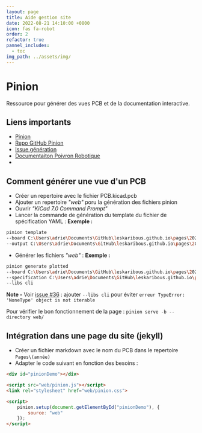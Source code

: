 ```yaml
---
layout: page
title: Aide gestion site
date: 2022-08-21 14:10:00 +0800
icon: fas fa-robot
order: 2
refactor: true
pannel_includes:
  - toc
img_path: ../assets/img/
---
```


# Pinion

Ressource pour générer des vues PCB et de la documentation interactive. 

## Liens importants

- [Pinion](https://yaqwsx.github.io/Pinion)
- [Repo GitHub Pinion](https://github.com/yaqwsx/Pinion)
- [Issue génération](https://github.com/yaqwsx/Pinion/pull/36)
- [Documentaiton Poivron Robotique](http://poivron-robotique.fr/Pinion-La-documentation-de-cartes-electroniques.html)
- 

## Comment générer une vue d'un PCB

- Créer un repertoire avec le fichier PCB.kicad.pcb
- Ajouter un repertoire *"web"* poru la génération des fichiers pinion
- Ouvrir *"KiCad 7.0 Command Prompt"*
- Lancer la commande de génération du template du fichier de spécification YAML :
**Exemple :**

```bash
pinion template 
--board C:\Users\adrie\Documents\GitHub\leskaribous.github.io\pages\2023\main-board\MainBoard-2023.kicad_pcb 
--output C:\Users\adrie\Documents\GitHub\leskaribous.github.io\pages\2023\main-board\mainBoard.yml
```

- Générer les fichiers *"web"* :
**Exemple :**

```bash
pinion generate plotted 
--board C:\Users\adrie\Documents\GitHub\leskaribous.github.io\pages\2023\main-board\MainBoard-2023.kicad_pcb 
--specification C:\Users\adrie\Documents\GitHub\leskaribous.github.io\pages\2023\main-board\mainBoard.yml web\ 
--libs cli
```

**Note -** Voir [issue #36](https://github.com/yaqwsx/Pinion/pull/36) : ajouter `--libs cli` pour éviter `erreur TypeError: 'NoneType' object is not iterable`

Pour vérifier le bon fonctionnement de la page : `pinion serve -b --directory web/`

## Intégration dans une page du site (jekyll)

- Créer un fichier markdown avec le nom du PCB dans le repertoire `Pages\(année)`
- Adapter le code suivant en fonction des besoins :

```html
<div id="pinionDemo"></div>

<script src="web/pinion.js"></script>
<link rel="stylesheet" href="web/pinion.css">

<script>
    pinion.setup(document.getElementById("pinionDemo"), {
        source: "web"
    });
</script>
```